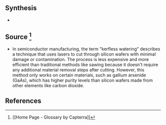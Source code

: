 ## Synthesis
- 
## Source [^1]
- In semiconductor manufacturing, the term "kerfless watering" describes a technique that uses lasers to cut through silicon wafers with minimal damage or contamination. The process is less expensive and more efficient than traditional methods like sawing because it doesn't require any additional material removal steps after cutting. However, this method only works on certain materials, such as gallium arsenide (GaAs), which has higher purity levels than silicon wafers made from other elements like carbon dioxide.
## References

[^1]: [[Home Page - Glossary by Capterra]]